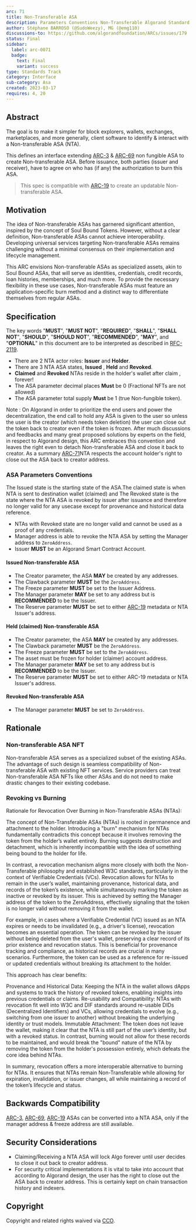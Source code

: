 ```yaml
---
arc: 71
title: Non-Transferable ASA
description: Parameters Conventions Non-Transferable Algorand Standard Asset
author: Stéphane BARROSO (@SudoWeezy), MG (@emg110)
discussions-to: https://github.com/algorandfoundation/ARCs/issues/179
status: Final
sidebar:
  label: arc-0071
  badge:
    text: Final
    variant: success
type: Standards Track
category: Interface
sub-category: Asa
created: 2023-03-17
requires: 4, 20
---
```

## Abstract

The goal is to make it simpler for block explorers, wallets, exchanges, marketplaces, and more generally, client software to identify & interact with a Non-transferable ASA (NTA).

This defines an interface extending [ARC-3](/arc-standards/arc-0003) & [ARC-69](/arc-standards/arc-0069) non fungible ASA to create Non-transferable ASA. Before issuance, both parties (issuer and receiver), have to agree on who has (if any) the authorization to burn this ASA.

> This spec is compatible with [ARC-19](/arc-standards/arc-0019) to create an updatable Non-transferable ASA.

## Motivation

The idea of Non-transferable ASAs has garnered significant attention, inspired by the concept of Soul Bound Tokens. However, without a clear definition, Non-transferable ASAs cannot achieve interoperability. Developing universal services targeting Non-transferable ASAs remains challenging without a minimal consensus on their implementation and lifecycle management.

This ARC envisions Non-transferable ASAs as specialized assets, akin to Soul Bound ASAs, that will serve as identities, credentials, credit records, loan histories, memberships, and much more. To provide the necessary flexibility in these use cases, Non-transferable ASAs must feature an application-specific burn method and a distinct way to differentiate themselves from regular ASAs.

## Specification

The key words "**MUST**", "**MUST NOT**", "**REQUIRED**", "**SHALL**", "**SHALL NOT**", "**SHOULD**", "**SHOULD NOT**", "**RECOMMENDED**", "**MAY**", and "**OPTIONAL**" in this document are to be interpreted as described in <a href="https://www.ietf.org/rfc/rfc2119.txt">RFC-2119</a>.

- There are 2 NTA actor roles: **Issuer** and **Holder**.
- There are 3 NTA ASA states,  **Issued** , **Held** and **Revoked**.
- **Claimed** and **Revoked** NTAs reside in the holder's wallet after claim , forever!
- The ASA parameter decimal places **Must** be 0 (Fractional NFTs are not allowed)
- The ASA parameter total supply **Must** be 1 (true Non-fungible token).

Note : On Algorand in order to prioritize the end users and power the decentralization, the end call to hold any ASA is given to the user so unless the user is the creator (which needs token deletion) the user can close out the token back to creator even if the token is frozen. After much discussions and feedbacks and many great proposed solutions by experts on the field, in respect to Algorand design, this ARC embraces this convention and leaves the right even to detach Non-transferable ASA and close it back to creator. As a summary [ARC-71](/arc-standards/arc-0071)NTA respects the account holder's right to close out the ASA back to creator address.

### ASA Parameters Conventions

The Issued state is the starting state of the ASA.The claimed state is when NTA is sent to destination wallet (claimed) and  The Revoked state is the state where the NTA ASA is revoked by issuer after issuance and therefore no longer valid for any usecase except for provenance and historical data reference.

- NTAs with Revoked state are no longer valid and cannot be used as a proof of any credentials.
- Manager address is able to revoke the NTA ASA by setting the Manager address to `ZeroAddress`.
- Issuer **MUST** be an Algorand Smart Contract Account.

#### Issued Non-transferable ASA

- The Creator parameter, the ASA **MAY** be created by any addresses.
- The Clawback parameter **MUST** be the `ZeroAddress`.
- The Freeze parameter **MUST** be set to the Issuer Address.
- The Manager parameter **MAY** be set to any address but is **RECOMMENDED** to be the Issuer.
- The Reserve parameter **MUST** be set to either [ARC-19](/arc-standards/arc-0019) metadata or NTA Issuer's address.

#### Held (claimed) Non-transferable ASA

- The Creator parameter, the ASA **MAY** be created by any addresses.
- The Clawback parameter **MUST** be the `ZeroAddress`.
- The Freeze parameter **MUST** be set to the `ZeroAddress`.
- The asset must be frozen for holder (claimer) account address.
- The Manager parameter **MAY** be set to any address but is **RECOMMENDED** to be the Issuer.
- The Reserve parameter **MUST** be set to either ARC-19 metadata or NTA Issuer's address.

#### Revoked Non-transferable ASA

- The Manager parameter **MUST** be set to `ZeroAddress`.

## Rationale

### Non-transferable ASA NFT

Non-transferable ASA serves as a specialized subset of the existing ASAs. The advantage of such design is seamless compatibility of Non-transferable ASA with existing NFT services. Service providers can treat Non-transferable ASA NFTs like other ASAs and do not need to make drastic changes to their existing codebase.

### Revoking vs Burning

Rationale for Revocation Over Burning in Non-Transferable ASAs (NTAs):

The concept of Non-Transferable ASAs (NTAs) is rooted in permanence and attachment to the holder. Introducing a "burn" mechanism for NTAs fundamentally contradicts this concept because it involves removing the token from the holder’s wallet entirely. Burning suggests destruction and detachment, which is inherently incompatible with the idea of something being bound to the holder for life.

In contrast, a revocation mechanism aligns more closely with both the Non-Transferable philosophy and established W3C standards, particularly in the context of Verifiable Credentials (VCs). Revocation allows for NTAs to remain in the user’s wallet, maintaining provenance, historical data, and records of the token’s existence, while simultaneously marking the token as inactive or revoked by its issuer. This is achieved by setting the Manager address of the token to the ZeroAddress, effectively signaling that the token is no longer valid without removing it from the wallet.

For example, in cases where a Verifiable Credential (VC) issued as an NTA expires or needs to be invalidated (e.g., a driver's license), revocation becomes an essential operation. The token can be revoked by the issuer without being deleted from the user's wallet, preserving a clear record of its prior existence and revocation status. This is beneficial for provenance tracking and compliance, as historical records are crucial in many scenarios. Furthermore, the token can be used as a reference for re-issued or updated credentials without breaking its attachment to the holder.

This approach has clear benefits:

Provenance and Historical Data: Keeping the NTA in the wallet allows dApps and systems to track the history of revoked tokens, enabling insights into previous credentials or claims.
Re-usability and Compatibility: NTAs with revocation fit well into W3C and DIF standards around re-usable DIDs (Decentralized Identifiers) and VCs, allowing credentials to evolve (e.g., switching from one issuer to another) without breaking the underlying identity or trust models.
Immutable Attachment: The token does not leave the wallet, making it clear that the NTA is still part of the user’s identity, but with a revoked status.
In contrast, burning would not allow for these records to be maintained, and would break the "bound" nature of the NTA by removing the token from the holder's possession entirely, which defeats the core idea behind NTAs.

In summary, revocation offers a more interoperable alternative to burning for NTAs. It ensures that NTAs remain Non-Transferable while allowing for expiration, invalidation, or issuer changes, all while maintaining a record of the token’s lifecycle and status.

## Backwards Compatibility

[ARC-3](/arc-standards/arc-0003), [ARC-69](/arc-standards/arc-0069), [ARC-19](/arc-standards/arc-0019) ASAs can be converted into a NTA ASA, only if the manager address & freeze address are still available.

## Security Considerations

- Claiming/Receiving a NTA ASA will lock Algo forever until user decides to close it out back to creator address.
- For security critical implementations it is vital to take into account that according to Algorand design, the user has the right to close out the ASA back to creator address. This is certainly kept on chain transaction history and indexers.

## Copyright

Copyright and related rights waived via <a href="https://creativecommons.org/publicdomain/zero/1.0/">CCO</a>.
